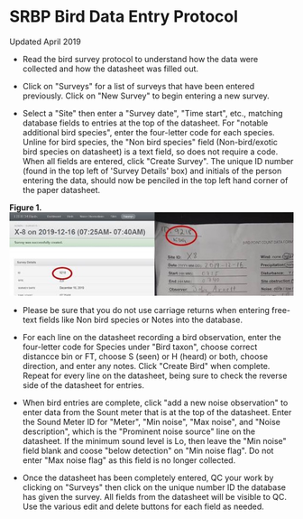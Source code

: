 # **SRBP Bird Data Entry Protocol**

Updated April 2019

* Read the bird survey protocol to understand how the data were collected and how the datasheet was filled out.

* Click on "Surveys" for a list of surveys that have been entered previously. Click on "New Survey" to begin entering a new survey.

* Select a "Site" then enter a "Survey date", "Time start", etc., matching database fields to entries at the top of the datasheet. For "notable additional bird species", enter the four-letter code for each species. Unline for bird species, the "Non bird species" field (Non-bird/exotic bird species on datasheet) is a text field, so does not require a code. When all fields are entered, click "Create Survey". The unique ID number (found in the top left of 'Survey Details' box) and initials of the person entering the data, should now be penciled in the top left hand corner of the paper datasheet.

**Figure 1.**
![alt text](Images/SRBP_OLD_BirdDataEntry_Fig1.jpg "Figure 1")

* Please be sure that you do not use carriage returns when entering free-text fields like Non bird species or Notes into the database.

* For each line on the datasheet recording a bird observation, enter the four-letter code for Species under "Bird taxon", choose correct distancce bin or FT, choose S (seen) or H (heard) or both, choose direction, and enter any notes. Click "Create Bird" when complete. Repeat for every line on the datasheet, being sure to check the reverse side of the datasheet for entries.

* When bird entries are complete, click "add a new noise observation" to enter data from the Sount meter that is at the top of the datasheet. Enter the Sound Meter ID for "Meter", "Min noise", "Max noise", and "Noise description", which is the "Prominent noise source" line on the datasheet. If the minimum sound level is Lo, then leave the "Min noise" field blank and coose "below detection" on "Min noise flag". Do not enter "Max noise flag" as this field is no longer collected.

* Once the datasheet has been completely entered, QC your work by clicking on "Surveys" then click on the unique number ID the database has given the survey. All fields from the datasheet will be visible to QC. Use the various edit and delete buttons for each field as needed.